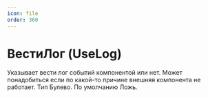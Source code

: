 ```yaml
---
icon: file
order: 360
---
```


# ВестиЛог (UseLog)

Указывает вести лог событий компонентой или нет. Может понадобиться если по какой-то причине внешняя компонента не работает. Тип Булево. По умолчанию Ложь.
